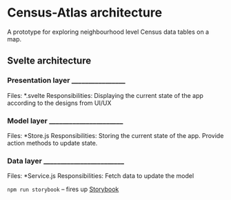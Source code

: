 # Census-Atlas architecture

A prototype for exploring neighbourhood level Census data tables on a map.

## Svelte architecture

### Presentation layer ________________
Files: *.svelte
Responsibilities: Displaying the current state of the app according to the designs from UI/UX

### Model layer ______________________
Files: *Store.js
Responsibilities: Storing the current state of the app. Provide action methods to update state.

### Data layer ________________________
Files: *Service.js
Responsibilities: Fetch data to update the model

`npm run storybook` – fires up [Storybook](https://storybook.js.org/docs/react/writing-stories/introduction)
